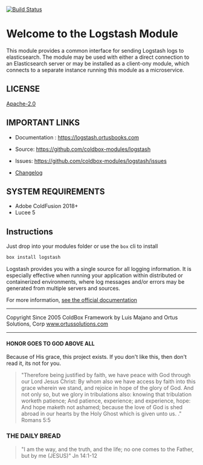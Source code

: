 [![Build Status](https://travis-ci.org/coldbox-modules/logstash.svg?branch=development)](https://travis-ci.org/coldbox-modules/logstash)

# Welcome to the Logstash Module

This module provides a common interface for sending Logstash logs to elasticsearch.  The module may be used with either a direct connection to an Elasticsearch server or may be installed as a client-ony module, which connects to a separate instance running this module as a microservice.

## LICENSE

[Apache-2.0](https://opensource.org/licenses/Apache-2.0)

## IMPORTANT LINKS

- Documentation : https://logstash.ortusbooks.com 
- Source: https://github.com/coldbox-modules/logstash
- Issues: https://github.com/coldbox-modules/logstash/issues

- [Changelog](changelog.md)

## SYSTEM REQUIREMENTS

- Adobe ColdFusion 2018+
- Lucee 5

## Instructions

Just drop into your modules folder or use the `box` cli to install

```bash
box install logstash
```

Logstash provides you with a single source for all logging information. It is especially effective when running your application within distributed or containerized environments, where log messages and/or errors may be generated from multiple servers and sources.

For more information, [see the official documentation](https://logstash.ortusbooks.com)

********************************************************************************
Copyright Since 2005 ColdBox Framework by Luis Majano and Ortus Solutions, Corp
www.ortussolutions.com
********************************************************************************

#### HONOR GOES TO GOD ABOVE ALL

Because of His grace, this project exists. If you don't like this, then don't read it, its not for you.

> "Therefore being justified by faith, we have peace with God through our Lord Jesus Christ:
By whom also we have access by faith into this grace wherein we stand, and rejoice in hope of the glory of God.
And not only so, but we glory in tribulations also: knowing that tribulation worketh patience;
And patience, experience; and experience, hope:
And hope maketh not ashamed; because the love of God is shed abroad in our hearts by the 
Holy Ghost which is given unto us. ." Romans 5:5

### THE DAILY BREAD

 > "I am the way, and the truth, and the life; no one comes to the Father, but by me (JESUS)" Jn 14:1-12